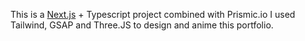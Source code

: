 This is a [Next.js](https://nextjs.org/) + Typescript project combined with Prismic.io
I used Tailwind, GSAP and Three.JS to design and anime this portfolio.


